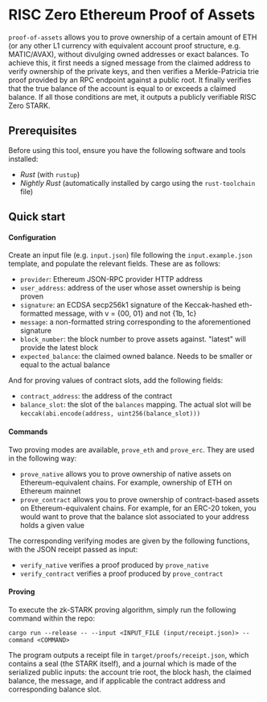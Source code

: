 # RISC Zero Ethereum Proof of Assets

`proof-of-assets` allows you to prove ownership of a certain amount of ETH (or any other L1 currency with equivalent account proof structure, e.g. MATIC/AVAX), without divulging owned addresses or exact balances. To achieve this, it first needs a signed message from the claimed address to verify ownership of the private keys, and then verifies a Merkle-Patricia trie proof provided by an RPC endpoint against a public root. It finally verifies that the true balance of the account is equal to or exceeds a claimed balance. If all those conditions are met, it outputs a publicly verifiable RISC Zero STARK.

## Prerequisites

Before using this tool, ensure you have the following software and tools installed:

- _Rust_ (with `rustup`)
- _Nightly Rust_ (automatically installed by cargo using the `rust-toolchain` file)

## Quick start

#### Configuration

Create an input file (e.g. `input.json`) file following the `input.example.json` template, and populate the relevant fields. These are as follows:

- `provider`: Ethereum JSON-RPC provider HTTP address
- `user_address`: address of the user whose asset ownership is being proven
- `signature`: an ECDSA secp256k1 signature of the Keccak-hashed eth-formatted message, with v = {00, 01} and not {1b, 1c}
- `message`: a non-formatted string corresponding to the aforementioned signature
- `block_number`: the block number to prove assets against. "latest" will provide the latest block
- `expected_balance`: the claimed owned balance. Needs to be smaller or equal to the actual balance

And for proving values of contract slots, add the following fields:

- `contract_address`: the address of the contract
- `balance_slot`: the slot of the `balances` mapping. The actual slot will be `keccak(abi.encode(address, uint256(balance_slot)))`

#### Commands

Two proving modes are available, `prove_eth` and `prove_erc`. They are used in the following way:

- `prove_native` allows you to prove ownership of native assets on Ethereum-equivalent chains. For example, ownership of ETH on Ethereum mainnet
- `prove_contract` allows you to prove ownership of contract-based assets on Ethereum-equivalent chains. For example, for an ERC-20 token, you would want to prove that the balance slot associated to your address holds a given value

The corresponding verifying modes are given by the following functions, with the JSON receipt passed as input:

- `verify_native` verifies a proof produced by `prove_native`
- `verify_contract` verifies a proof produced by `prove_contract`

#### Proving

To execute the zk-STARK proving algorithm, simply run the following command within the repo:

```
cargo run --release -- --input <INPUT_FILE (input/receipt.json)> --command <COMMAND>
```

The program outputs a receipt file in `target/proofs/receipt.json`, which contains a seal (the STARK itself), and a journal which is made of the serialized public inputs: the account trie root, the block hash, the claimed balance, the message, and if applicable the contract address and corresponding balance slot.
